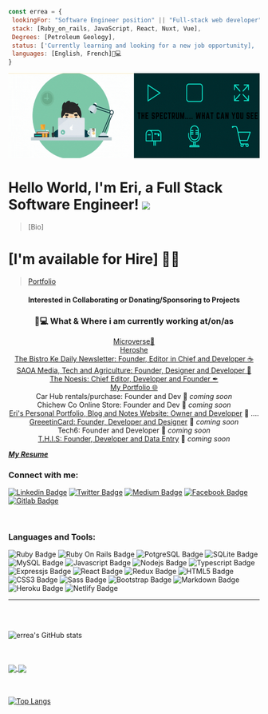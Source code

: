  ```javascript
const errea = {
  lookingFor: "Software Engineer position" || "Full-stack web developer",
  stack: [Ruby_on_rails, JavaScript, React, Nuxt, Vue],
  Degrees: [Petroleum Geology],
  status: ['Currently learning and looking for a new job opportunity],
  languages: [English, French]💼💻
}
```

<a  align="full-width"><img  height="170" width= "" src="errea/../images/FB.gif"></a>
# Hello World, I'm Eri, a Full Stack Software Engineer! <img src="https://media.giphy.com/media/hvRJCLFzcasrR4ia7z/giphy.gif" width="50px">

> [Bio]

# [I'm available for Hire] 👋🤓

> [Portfolio](https://errea.github.io/my_portfolio/)

<h4 align="center"> Interested in Collaborating or 
Donating/Sponsoring to Projects </h3>  

<h3 align="center">💼💻 What & Where i am currently working at/on/as</h3>
<p align="center">
<a href="https://www.microverse.org/">Microverse💼</a><br>
<a href="https://heroshe.com/">Heroshe</a><br>
<a href="https://thebistronewsletter.netlify.app">The Bistro Ke Daily Newsletter: Founder, Editor in Chief and Developer ☕</a><br>
<a href="https://saoainc.netlify.app">SAOA Media, Tech and Agriculture: Founder, Designer and Developer 💼</a>
<br>
<a href="https://thenoesis11.netlify.com">The Noesis: Chief Editor, Developer and Founder ✒</a>
<br>
<a href="https://errea.github.io/my_portfolio/">My Portfolio 🌐</a><br>
Car Hub rentals/purchase: Founder and Dev 🚀 <em>coming soon</em><br>
Chichew Co Online Store: Founder and Dev 🚀 <em>coming soon</em><br>
<a href="https://errea.github.io/my_portfolio/">Eri's Personal Portfolio, Blog and Notes Website: Owner and Developer</a>  🚀 ....<br>
<a href="https://greeetincard.carrd.co">GreeetinCard: Founder, Developer and Designer</a>  🚀 <em>coming soon</em><br>
Tech6: Founder and Developer  🚀 <em>coming soon</em><br>
<a href="https://this1.netlify.app">T.H.I.S: Founder, Developer and Data Entry</a>  🚀 <em>coming soon</em><br>

[**_My Resume_**](https://docs.google.com/document/d/1gyFAZjvYujC7BXQuBVRd8TGLAi6AXbKJzoL55N3p3jY/edit#)

### Connect with me:

[![Linkedin Badge](https://img.shields.io/badge/LinkedIn-0077B5?style=for-the-badge&logo=linkedin&logoColor=white&link=https://www.linkedin.com/in/eri-ngozi-okereafor/)](https://www.linkedin.com/in/eri-ngozi-okereafor/)
[![Twitter Badge](https://img.shields.io/badge/Twitter-1DA1F2?style=for-the-badge&logo=twitter&logoColor=white&link=https://twitter.com/bkshjs)](https://twitter.com/Erreakay)
[![Medium Badge](https://img.shields.io/badge/Medium-12100E?style=for-the-badge&logo=medium&logoColor=white&link=https://mbakr6821.medium.com/)](https://medium.com/@erreakezy)
[![Facebook Badge](https://img.shields.io/badge/Facebook-1877F2?style=for-the-badge&logo=facebook&logoColor=white&link=https://www.facebook.com/mahmoud.bakr.1460/)](https://web.facebook.com/EricG12)
[![Gitlab Badge](https://img.shields.io/badge/GitLab-330F63?style=for-the-badge&logo=gitlab&logoColor=white&link=https://gitlab.com/bksh-js)](https://gitlab.com/erreakezy)

<br />

### Languages and Tools:

![Ruby Badge](https://img.shields.io/badge/Ruby-CC342D?style=for-the-badge&logo=ruby&logoColor=white)
![Ruby On Rails Badge](https://img.shields.io/badge/Ruby_on_Rails-CC0000?style=for-the-badge&logo=ruby-on-rails&logoColor=white)
![PotgreSQL Badge](https://img.shields.io/badge/PostgreSQL-316192?style=for-the-badge&logo=postgresql&logoColor=white)
![SQLite Badge](https://img.shields.io/badge/SQLite-07405E?style=for-the-badge&logo=sqlite&logoColor=white)
![MySQL Badge](https://img.shields.io/badge/MySQL-00000F?style=for-the-badge&logo=mysql&logoColor=white)
![Javascript Badge](https://img.shields.io/badge/JavaScript-F7DF1E?style=for-the-badge&logo=javascript&logoColor=black)
![Nodejs Badge](https://img.shields.io/badge/Node.js-43853D?style=for-the-badge&logo=node.js&logoColor=white)
![Typescript Badge](https://img.shields.io/badge/TypeScript-007ACC?style=for-the-badge&logo=typescript&logoColor=white)
![Expressjs Badge](https://img.shields.io/badge/Express.js-404D59?style=for-the-badge)
![React Badge](https://img.shields.io/badge/React-20232A?style=for-the-badge&logo=react&logoColor=61DAFB)
![Redux Badge](https://img.shields.io/badge/Redux-593D88?style=for-the-badge&logo=redux&logoColor=white)
![HTML5 Badge](https://img.shields.io/badge/HTML5-E34F26?style=for-the-badge&logo=html5&logoColor=white)
![CSS3 Badge](https://img.shields.io/badge/CSS3-1572B6?style=for-the-badge&logo=css3&logoColor=white)
![Sass Badge](https://img.shields.io/badge/Sass-CC6699?style=for-the-badge&logo=sass&logoColor=white)
![Bootstrap Badge](https://img.shields.io/badge/Bootstrap-563D7C?style=for-the-badge&logo=bootstrap&logoColor=white)
![Markdown Badge](https://img.shields.io/badge/Markdown-000000?style=for-the-badge&logo=markdown&logoColor=white)
![Heroku Badge](https://img.shields.io/badge/Heroku-430098?style=for-the-badge&logo=heroku&logoColor=white)
![Netlify Badge](https://img.shields.io/badge/Netlify-00C7B7?style=for-the-badge&logo=netlify&logoColor=white)

---

<br />

<br />

![errea's GitHub stats](https://github-readme-stats.vercel.app/api?username=errea&show_icons=true&theme=tokyonight)

<br />
<br />

<a href="https://github.com/errea/github-readme-stats">
  <img align="center" src="https://github-readme-stats.vercel.app/api/pin/?username=anuraghazra&repo=github-readme-stats" />
</a>
<a href="https://github.com/errea/convoychat">
  <img align="center" src="https://github-readme-stats.vercel.app/api/pin/?username=anuraghazra&repo=convoychat" />
</a>

<br />
<br />
<br />


[![Top Langs](https://github-readme-stats.vercel.app/api/top-langs/?username=errea&show_icons=true&theme=radical&layout=compact)](https://github.com/errea/github-readme-stats)

[Portfolio]: https://fast-wave-79751.herokuapp.com/
[LinkedIn]: https://www.linkedin.com/in/m-bakr/
[Twitter]: https://twitter.com/bkshjs
[Microverse]: https://www.microverse.org/
[Facebook]: https://www.facebook.com/mahmoud.bakr.1460/
<!--


Here are some ideas to get you started:

- 🔭 I’m currently working on ...
- 🌱 I’m currently learning ...
- 👯 I’m looking to collaborate on ...
- 🤔 I’m looking for help with ...
- 💬 Ask me about ...
- 📫 How to reach me: ...
- 😄 Pronouns: ...
- ⚡ Fun fact: ...
-->
